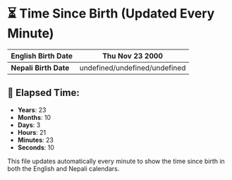 # ⏳ Time Since Birth (Updated Every Minute)

| **English Birth Date** | Thu Nov 23 2000 |
|------------------------|-------------------------------------|
| **Nepali Birth Date**  | undefined/undefined/undefined                  |

## 📅 Elapsed Time:

- **Years**: 23
- **Months**: 10
- **Days**: 3
- **Hours**: 21
- **Minutes**: 23
- **Seconds**: 10

This file updates automatically every minute to show the time since birth in both the English and Nepali calendars.